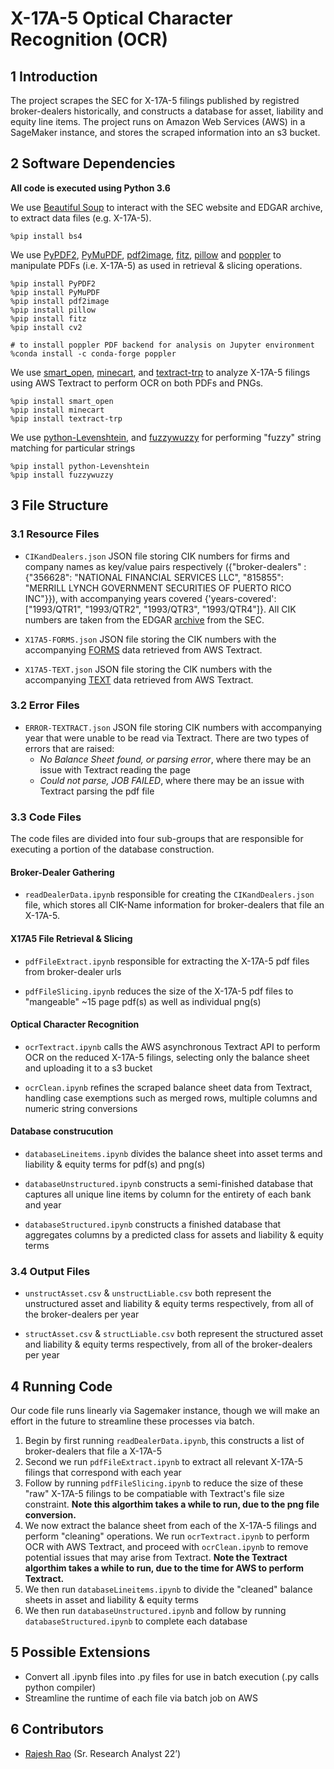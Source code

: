 # X-17A-5 Optical Character Recognition (OCR)

## 1	Introduction
The project scrapes the SEC for X-17A-5 filings published by registred broker-dealers historically, and constructs a database for asset, liability and equity line items. The project runs on Amazon Web Services (AWS) in a SageMaker instance, and stores the scraped information  into an s3 bucket. 

## 2	Software Dependencies
**All code is executed using Python 3.6**

We use [Beautiful Soup](https://www.crummy.com/software/BeautifulSoup/bs4/doc/) to interact with the SEC website and EDGAR archive, to extract data files (e.g. X-17A-5). 
```
%pip install bs4
```

We use [PyPDF2](https://pythonhosted.org/PyPDF2/), [PyMuPDF](https://github.com/pymupdf/PyMuPDF), [pdf2image](https://pypi.org/project/pdf2image/), [fitz](https://pypi.org/project/fitz/), [pillow](https://pillow.readthedocs.io/en/stable/) and [poppler](https://poppler.freedesktop.org/) to manipulate PDFs (i.e. X-17A-5) as used in retrieval & slicing operations. 
```
%pip install PyPDF2
%pip install PyMuPDF
%pip install pdf2image 
%pip install pillow
%pip install fitz 
%pip install cv2 

# to install poppler PDF backend for analysis on Jupyter environment  
%conda install -c conda-forge poppler      
```

We use [smart_open](https://pypi.org/project/smart-open/), [minecart](https://pypi.org/project/minecart/), and [textract-trp](https://pypi.org/project/textract-trp/) to analyze X-17A-5 filings using AWS Textract to perform OCR on both PDFs and PNGs.   
```
%pip install smart_open
%pip install minecart
%pip install textract-trp
```

We use [python-Levenshtein](https://pypi.org/project/python-Levenshtein/), and [fuzzywuzzy](https://pypi.org/project/fuzzywuzzy/) for performing "fuzzy" string matching for particular strings
```
%pip install python-Levenshtein
%pip install fuzzywuzzy
```

## 3	File Structure

### 3.1 	Resource Files

* `CIKandDealers.json` JSON file storing CIK numbers for firms and company names as key/value pairs respectively ({"broker-dealers" : {"356628": "NATIONAL FINANCIAL SERVICES LLC", "815855": "MERRILL LYNCH GOVERNMENT SECURITIES OF PUERTO RICO INC"}}), with accompanying years covered {'years-covered': ["1993/QTR1", "1993/QTR2", "1993/QTR3", "1993/QTR4"]}. All CIK numbers are taken from the EDGAR [archive](https://www.sec.gov/Archives/edgar/full-index/) from the SEC. 

* `X17A5-FORMS.json` JSON file storing the CIK numbers with the accompanying [FORMS](https://docs.aws.amazon.com/textract/latest/dg/how-it-works-kvp.html) data retrieved from AWS Textract.

* `X17A5-TEXT.json` JSON file storing the CIK numbers with the accompanying [TEXT](https://docs.aws.amazon.com/textract/latest/dg/how-it-works-lines-words.html) data retrieved from AWS Textract.

### 3.2 	Error Files

* `ERROR-TEXTRACT.json` JSON file storing CIK numbers with accompanying year that were unable to be read via Textract. There are two types of errors that are raised:
    * *No Balance Sheet found, or parsing error*, where there may be an issue with Textract reading the page
    * *Could not parse, JOB FAILED*, where there may be an issue with Textract parsing the pdf file   
    
### 3.3 	Code Files

The code files are divided into four sub-groups that are responsible for executing a portion of the database construction. 

#### Broker-Dealer Gathering

   * `readDealerData.ipynb` responsible for creating the `CIKandDealers.json` file, which stores all CIK-Name information for broker-dealers that file an X-17A-5.   

#### X17A5 File Retrieval & Slicing

   * `pdfFileExtract.ipynb` responsible for extracting the X-17A-5 pdf files from broker-dealer urls

   * `pdfFileSlicing.ipynb` reduces the size of the X-17A-5 pdf files to "mangeable" ~15 page pdf(s) as well as individual png(s)

#### Optical Character Recognition

   * `ocrTextract.ipynb` calls the AWS asynchronous Textract API to perform OCR on the reduced X-17A-5 filings, selecting only the balance sheet and uploading it to a s3 bucket

   * `ocrClean.ipynb` refines the scraped balance sheet data from Textract, handling case exemptions such as merged rows, multiple columns and numeric string conversions 

#### Database construcution

   * `databaseLineitems.ipynb` divides the balance sheet into asset terms and liability & equity terms for pdf(s) and png(s)

   * `databaseUnstructured.ipynb` constructs a semi-finished database that captures all unique line items by column for the entirety of each bank and year

   * `databaseStructured.ipynb` constructs a finished database that aggregates columns by a predicted class for assets and liability & equity terms

### 3.4 	Output Files

   * `unstructAsset.csv` & `unstructLiable.csv` both represent the unstructured asset and liability & equity terms respectively, from all of the broker-dealers per year 

   * `structAsset.csv` & `structLiable.csv` both represent the structured asset and liability & equity terms respectively, from all of the broker-dealers per year 

## 4	Running Code

Our code file runs linearly via Sagemaker instance, though we will make an effort in the future to streamline these processes via batch. 

1. Begin by first running `readDealerData.ipynb`, this constructs a list of broker-dealers that file a X-17A-5 
2. Second we run `pdfFileExtract.ipynb` to extract all relevant X-17A-5 filings that correspond with each year
3. Follow by running `pdfFileSlicing.ipynb` to reduce the size of these "raw" X-17A-5 filings to be compatiable with Textract's file size constraint. **Note this algorthim takes a while to run, due to the png file conversion.**
4. We now extract the balance sheet from each of the X-17A-5 filings and perform "cleaning" operations. We run `ocrTextract.ipynb` to perform OCR with AWS Textract, and proceed with `ocrClean.ipynb` to remove potential issues that may arise from Textract. **Note the Textract algorthim takes a while to run, due to the time for AWS to perform Textract.**
5. We then run `databaseLineitems.ipynb` to divide the "cleaned" balance sheets in asset and liability & equity terms
6. We then run `databaseUnstructured.ipynb` and follow by running `databaseStructured.ipynb` to complete each database 

## 5	Possible Extensions
* Convert all .ipynb files into .py files for use in batch execution (.py calls python compiler)
* Streamline the runtime of each file via batch job on AWS

## 6	Contributors
* [Rajesh Rao](https://github.com/Raj9898) (Sr. Research Analyst 22’)
